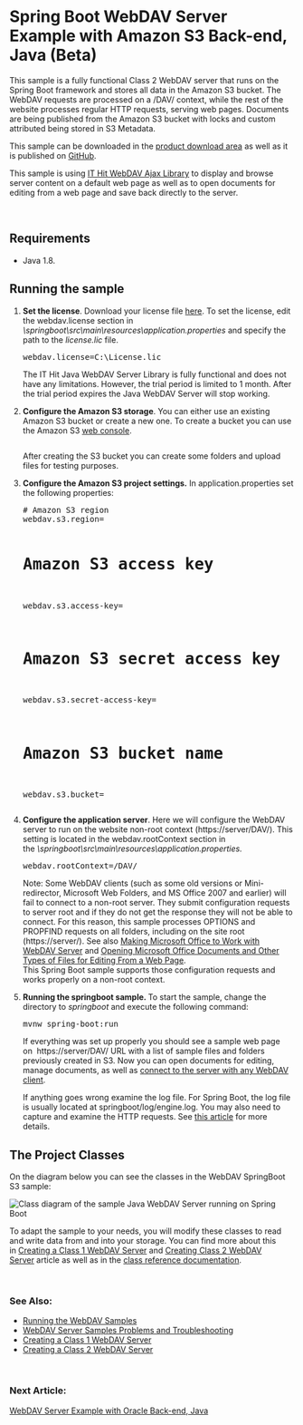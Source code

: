 
<h1 class="d-xl-block d-none">Spring Boot WebDAV Server Example with Amazon S3 Back-end, Java (Beta)</h1>
<p>This sample&nbsp;is a fully functional Class 2 WebDAV server that runs on the Spring Boot framework and stores all data in the Amazon S3 bucket.&nbsp;The WebDAV requests are processed on a /DAV/ context, while the rest of the website processes regular HTTP requests, serving web pages. Documents are being published from the Amazon S3 bucket with locks and custom attributed being stored in S3 Metadata.&nbsp;</p>
<p>This sample can be downloaded in the <a title="Download" href="https://www.webdavsystem.com/javaserver/download/">product download area</a> as well as it is published on&nbsp;<a href="https://github.com/ITHit/WebDAVServerSamplesJava/tree/master/Java/springboots3storage">GitHub</a>.</p>
<p><span>This sample is using&nbsp;</span><a title="AJAX Library" href="https://www.webdavsystem.com/ajax/">IT Hit WebDAV Ajax Library</a><span>&nbsp;to display and browse server content on a default web page as well as to open documents for editing from a web page and save back directly to the server.</span><span></span></p>
<p>&nbsp;</p>
<h2>Requirements</h2>
<ul>
<li>Java 1.8.</li>
</ul>
<h2>Running the sample</h2>
<ol>
<li>
<p><strong>Set the license</strong>.&nbsp;Download your license file&nbsp;<a href="https://www.webdavsystem.com/javaserver/download/">here</a>. To set the license, edit the <span class="code">webdav.license</span>&nbsp;section in <span class="code"><em>\springboot\src\main\resources\application.properties</em></span>&nbsp;and specify the path to the&nbsp;<span class="code"><em>license.lic</em></span>&nbsp;file.</p>
<pre class="brush:html;auto-links:false;toolbar:false">webdav.license=C:\License.lic</pre>
The IT Hit Java WebDAV Server Library is fully functional and does not have any limitations. However, the trial period is limited to 1 month. After the trial period expires the Java WebDAV Server will stop working.<span></span></li>
<li>
<p><strong>Configure the Amazon S3 storage</strong>. You can either use an existing Amazon S3 bucket or create a new one. To create a bucket you can use the Amazon S3 <a title="web console" href="https://s3.console.aws.amazon.com/s3/home">web console</a>.&nbsp;</p>
<p><img id="__mcenew" alt="" src="https://www.webdavsystem.com/media/2127/createb.jpg" rel="122335"></p>
<p>After creating the S3 bucket you can create some folders and upload files for testing purposes.</p>
</li>
<li>
<p><strong>Configure the Amazon S3 project settings.</strong>&nbsp;In&nbsp;<span class="code">application.properties</span>&nbsp;set the following properties:</p>
<pre class="brush:xml;auto-links:false;toolbar:false"># Amazon S3 region
webdav.s3.region=

# Amazon S3 access key
webdav.s3.access-key=

# Amazon S3 secret access key
webdav.s3.secret-access-key=

# Amazon S3 bucket name
webdav.s3.bucket=</pre>
</li>
<li>
<p><strong>Configure the application server</strong>.&nbsp;Here we will configure the WebDAV server to run on the website non-root context (<span class="code">https://server/DAV/</span>). This setting is located in the <span class="code">webdav.rootContext</span>&nbsp;section in the&nbsp;<em><span class="code">\springboot\src\main\resources\application.properties</span>.</em></p>
<pre class="brush:html;auto-links:false;toolbar:false">webdav.rootContext=/DAV/</pre>
<span><span class="warn"><span>Note:</span>&nbsp;Some WebDAV clients (such as some old versions or Mini-redirector, Microsoft Web Folders, and MS Office 2007 and earlier) will fail to connect to a non-root server. They submit configuration requests to server root and if they do not get the response they will not be able to connect.&nbsp;<span>For this reason, this sample processes OPTIONS and PROPFIND requests on all folders, including on the site root (https://server/).</span> See also&nbsp;<a title="Working with MS Office" href="https://www.webdavsystem.com/javaserver/doc/ms_office_read_only/">Making Microsoft Office to Work with WebDAV Server</a>&nbsp;and&nbsp;<a title="Opening Docs" href="https://www.webdavsystem.com/ajax/programming/open-doc-webpage/opening_ms_office_docs/">Opening Microsoft Office Documents and Other Types of Files for Editing From a Web Page</a>.<br>This Spring Boot sample supports those configuration requests and works properly on a non-root context.<br></span></span></li>
<li>
<p><strong>Running the springboot sample.&nbsp;</strong>To start the sample, change the directory to&nbsp;<em><span class="code">springboot</span>&nbsp;</em>and execute the following command:</p>
<pre class="brush:html;auto-links:false;toolbar:false">mvnw spring-boot:run</pre>
<p>If everything was set up properly you should see a sample web page on&nbsp;&nbsp;<span class="code">https://server/DAV/</span>&nbsp;URL with a list of sample files and folders previously created in S3. Now you can open documents for editing, manage documents, as well as&nbsp;<a href="https://www.webdavsystem.com/server/access/">connect to the server with any WebDAV client</a>.</p>
<p>If anything goes wrong examine the log file. For Spring Boot, the log file is usually located at <span class="code">springboot/log/engine.log</span>. You may also need to capture and examine the HTTP requests. See <a title="Troubleshooting" href="https://www.webdavsystem.com/javaserver/server_examples/troubleshooting/">this article</a> for more details.&nbsp;</p>
</li>
</ol>
<h2>The Project&nbsp;Classes</h2>
<p>On the diagram below you can see the classes in the WebDAV SpringBoot S3 sample:</p>
<p><img id="__mcenew" alt="Class diagram of the sample Java WebDAV Server running on Spring Boot" src="https://www.webdavsystem.com/media/1879/springbootdiagram.png" rel="115963"></p>
<p>To adapt the sample to your needs, you will modify these classes to read and write data from and into your storage. You can find more about this in&nbsp;<a title="Creating WebDAV Server" href="https://www.webdavsystem.com/javaserver/doc/">Creating a Class 1 WebDAV Server</a>&nbsp;and&nbsp;<a title="Class 2 / 3 Server" href="https://www.webdavsystem.com/javaserver/doc/create_class_2_webdav_server/">Creating Class 2 WebDAV Server</a>&nbsp;article as well as in the&nbsp;<a href="http://java.webdavsystem.com/">class reference documentation</a>.</p>
<p>&nbsp;</p>
<h3>See Also:</h3>
<ul>
<li><a title="Running" href="https://www.webdavsystem.com/javaserver/server_examples/running_webdav_samples/">Running the WebDAV Samples</a></li>
<li><a title="Troubleshooting" href="https://www.webdavsystem.com/javaserver/server_examples/troubleshooting/">WebDAV Server Samples Problems and Troubleshooting</a></li>
<li><a title="Creating WebDAV Server" href="https://www.webdavsystem.com/javaserver/doc/">Creating a Class 1 WebDAV Server</a>&nbsp;</li>
<li><a title="Class 2 / 3 Server" href="https://www.webdavsystem.com/javaserver/doc/create_class_2_webdav_server/">Creating a Class 2 WebDAV Server</a></li>
</ul>
<p>&nbsp;</p>
<h3 class="para d-inline next-article-heading">Next Article:</h3>
<a title="WebDAV Server Example with Oracle Back-end, Java" href="https://www.webdavsystem.com/javaserver/server_examples/sql_storage/">WebDAV Server Example with Oracle Back-end, Java</a>

